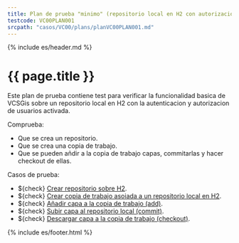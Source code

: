 ```yaml
---
title: Plan de prueba "minimo" (repositorio local en H2 con autorizacion)
testcode: VC00PLAN001
srcpath: "casos/VC00/plans/planVC00PLAN001.md"
---
```


{% include es/header.md %}

# {{ page.title }}

Este plan de prueba contiene test para verificar la funcionalidad basica de VCSGis sobre 
un repositorio local en H2 con la autenticacion y autorizacion de usuarios activada.

Comprueba:
* Que se crea un repositorio.
* Que se crea una copia de trabajo.
* Que se pueden añdir a la copia de trabajo capas, commitarlas y hacer checkout de ellas.

Casos de prueba:
* ${check} [Crear repositorio sobre H2](../CR00/CP001/testVC00CR00CP001.md).
* ${check} [Crear copia de trabajo asoiada a un repositorio local en H2](../CW00/CP001/testVC00CW00CP001.md).
* ${check} [Añadir capa a la copia de trabajo (add)](../AD00/CP001/testVC00AD00CP001.md).
* ${check} [Subir capa al repositorio local (commit)](../SY00/CP001/testVC00SY00CP001.md).
* ${check} [Descargar capa a la copia de trabajo (checkout)](../CO00/CP001/testVC00CO00CP001.md).


{% include es/footer.html %}


